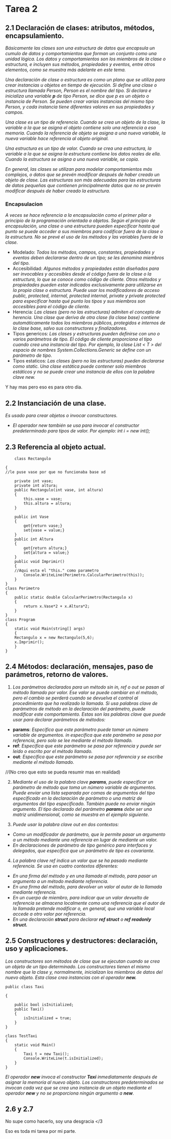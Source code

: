 # Tarea 2
## 2.1 Declaración de clases: atributos, métodos, encapsulamiento.
*Básicamente las clases son una estructura de datos que encapsula un cumulo de datos y  comportamientos que forman un conjunto como una unidad lógica. Los datos y comportamientos son los miembros de la clase o estructura, e incluyen sus métodos, propiedades y eventos, entre otros elementos, como se muestra más adelante en este tema.*


*Una declaración de clase o estructura es como un plano que se utiliza para crear instancias u objetos en tiempo de ejecución. Si define una clase o estructura llamada Person, Person es el nombre del tipo. Si declara e inicializa una variable **p** de tipo Person, se dice que p es un objeto o instancia de Person. Se pueden crear varias instancias del mismo tipo Person, y cada instancia tiene diferentes valores en sus propiedades y campos.*

*Una clase es un tipo de referencia. Cuando se crea un objeto de la clase, la variable a la que se asigna el objeto contiene solo una referencia a esa memoria. Cuando la referencia de objeto se asigna a una nueva variable, la nueva variable hace referencia al objeto original.*

*Una estructura es un tipo de valor. Cuando se crea una estructura, la variable a la que se asigna la estructura contiene los datos reales de ella. Cuando la estructura se asigna a una nueva variable, se copia.*

*En general, las clases se utilizan para modelar comportamientos más complejos, o datos que se prevén modificar después de haber creado un objeto de clase. Las estructuras son más adecuadas para las estructuras de datos pequeñas que contienen principalmente datos que no se prevén modificar después de haber creado la estructura.*

### Encapsulacion
*A veces se hace referencia a la encapsulación como el primer pilar o principio de la programación orientada a objetos. Según el principio de encapsulación, una clase o una estructura pueden especificar hasta qué punto se puede acceder a sus miembros para codificar fuera de la clase o la estructura. No se prevé el uso de los métodos y las variables fuera de la clase.*
  - Modelado:
*Todos los métodos, campos, constantes, propiedades y eventos deben declararse dentro de un tipo; se les denomina miembros del tipo.*
- Accesibilidad: 
*Algunos métodos y propiedades están diseñados para ser invocables y accesibles desde el código fuera de la clase o la estructura, lo que se conoce como código de cliente. Otros métodos y propiedades pueden estar indicados exclusivamente para utilizarse en la propia clase o estructura. Puede usar los modificadores de acceso public, protected, internal, protected internal, private y private protected para especificar hasta qué punto los tipos y sus miembros son accesibles para el código de cliente.*
- Herencia:
*Las clases (pero no las estructuras) admiten el concepto de herencia. Una clase que deriva de otra clase (la clase base) contiene automáticamente todos los miembros públicos, protegidos e internos de la clase base, salvo sus constructores y finalizadores.*
- Tipos genericos: 
*Las clases y estructuras pueden definirse con uno o varios parámetros de tipo. El código de cliente proporciona el tipo cuando crea una instancia del tipo. Por ejemplo, la clase List < T > del espacio de nombres System.Collections.Generic se define con un parámetro de tipo.*
- Tipos estaticos:
*Las clases (pero no las estructuras) pueden declararse como static. Una clase estática puede contener solo miembros estáticos y no se puede crear una instancia de ellos con la palabra clave new.*

Y hay mas pero eso es para otro dia.

## 2.2 Instanciación de una clase.
*Es usado para crear objetos o invocar constructores.*
- *El operador new también se usa para invocar el constructor predeterminado para tipos de valor. Por ejemplo: int i = new int();*

## 2.3 Referencia al objeto actual.   

        class Rectangulo
        
    {
    //le puse vase por que no funcionaba base xd
    
        private int vase;
        private int altura;
        public Rectangulo(int vase, int altura)
        {
            this.vase = vase;
            this.altura = altura;
        }

        public int Vase
        {
            get{return vase;}
            set{vase = value;}
        }
        public int Altura
        {
            get{return altura;}
            set{altura = value;}
        }
        public void Imprimir()
        {
        //Aqui esta el "this." como parametro
            Console.WriteLine(Perimetro.CalcularPerimetro(this));
        }
    }
    class Perimetro
    {   
        public static double CalcularPerimetro(Rectangulo x)
        {
            return x.Vase*2 + x.Altura*2;
        }
    }
    class Program
    {
        static void Main(string[] args)
        {
        Rectangulo x = new Rectangulo(5,6);
        x.Imprimir(); 
        }
    }

## 2.4 Métodos: declaración, mensajes, paso de parámetros, retorno de valores.
1. *Los parámetros declarados para un método sin in, ref o out se pasan al método llamado por valor. Ese valor se puede cambiar en el método, pero el cambio se perderá cuando se devuelva el control al procedimiento que ha realizado la llamada. Si usa palabras clave de parámetros de método en la declaración del parámetro, puede modificar este comportamiento.*
*Estas son las palabras clave que puede usar para declarar parámetros de métodos:*
- **params**: *Especifica que este parámetro puede tomar un número variable de argumentos.
in especifica que este parámetro se pasa por referencia, pero solo se lee mediante el método llamado.*
- **ref**: *Especifica que este parámetro se pasa por referencia y puede ser leído o escrito por el método llamado.*
- **out**: *Especifica que este parámetro se pasa por referencia y se escribe mediante el método llamado.*

//(No creo que esto se pueda resumir mas en realidad)

2. *Mediante el uso de la palabra clave **params**, puede especificar un parámetro de método que toma un número variable de argumentos. Puede enviar una lista separada por comas de argumentos del tipo especificado en la declaración de parámetro o una matriz de argumentos del tipo especificado. También puede no enviar ningún argumento. El tipo declarado del parámetro **params** debe ser una matriz unidimensional, como se muestra en el ejemplo siguiente.*

3. *Puede usar la palabra clave out en dos contextos:*
- *Como un modificador de parámetro, que le permite pasar un argumento a un método mediante una referencia en lugar de mediante un valor.*
- *En declaraciones de parámetro de tipo genérico para interfaces y delegados, que especifica que un parámetro de tipo es covariante.*

4. *La palabra clave ref indica un valor que se ha pasado mediante referencia. Se usa en cuatro contextos diferentes:*
- *En una firma del método y en una llamada al método, para pasar un argumento a un método mediante referencia.*
- *En una firma del método, para devolver un valor al autor de la llamada mediante referencia.*
- *En un cuerpo de miembro, para indicar que un valor devuelto de referencia se almacena localmente como una referencia que el autor de la llamada pretende modificar o, en general, que una variable local accede a otro valor por referencia.*
- *En una declaración **struct** para declarar **ref struct** o **ref readonly struct.***

## 2.5 Constructores y destructores: declaración, uso y aplicaciones.
*Los constructores son métodos de clase que se ejecutan cuando se crea un objeto de un tipo determinado. Los constructores tienen el mismo nombre que la clase y, normalmente, inicializan los miembros de datos del nuevo objeto.*
*Esta clase crea instancias con el operador **new.***

    public class Taxi

    {

        public bool isInitialized;
        public Taxi()
        {
            isInitialized = true;
        }
    }

    class TestTaxi
    {
        static void Main()
        {
            Taxi t = new Taxi();
            Console.WriteLine(t.isInitialized);
        }
    }

*El operador **new** invoca el constructor **Taxi** inmediatamente después de asignar la memoria al nuevo objeto.*
*Los constructores predeterminados se invocan cada vez que se crea una instancia de un objeto mediante el operador **new** y no se proporciona ningún argumento a **new**.*

## 2.6 y 2.7
No supe como hacerlo, soy una desgracia </3

Eso es toda mi tarea por mi parte.
